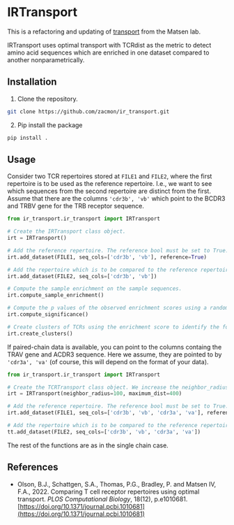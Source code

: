 # IRTransport
This is a refactoring and updating of [transport](https://github.com/matsengrp/transport/tree/main) from the Matsen lab.

IRTransport uses optimal transport with TCRdist as the metric to detect amino acid sequences which are enriched in one dataset compared to another nonparametrically.

## Installation
1. Clone the repository.

```bash
git clone https://github.com/zacmon/ir_transport.git
```

2. Pip install the package
```bash
pip install .
```

## Usage
Consider two TCR repertoires stored at `FILE1` and `FILE2`, where the first repertoire is to be used as the reference repertoire.
I.e., we want to see which sequences from the second repertoire are distinct from the first.
Assume that there are the columns `'cdr3b', 'vb'` which point to the BCDR3 and TRBV gene for the TRB receptor sequence.

```python
from ir_transport.ir_transport import IRTransport

# Create the IRTransport class object.
irt = IRTransport()

# Add the reference repertoire. The reference bool must be set to True.
irt.add_dataset(FILE1, seq_cols=['cdr3b', 'vb'], reference=True)

# Add the repertoire which is to be compared to the reference repertoire and in which we will look for outlier sequences and clusters.
irt.add_dataset(FILE2, seq_cols=['cdr3b', 'vb'])

# Compute the sample enrichment on the sample sequences.
irt.compute_sample_enrichment()

# Compute the p values of the observed enrichment scores using a randomization test.
irt.compute_significance()

# Create clusters of TCRs using the enrichment score to identify the focal sequence and TCRdist to obtain neighbors
irt.create_clusters()
```

If paired-chain data is available, you can point to the columns containg the TRAV gene and ACDR3 sequence. Here we assume, they are pointed to by `'cdr3a', 'va'` (of course, this will depend on the format of your data).

```python
from ir_transport.ir_transport import IRTransport

# Create the TCRTransport class object. We increase the neighbor_radius from the default of 48 since TCRdist will be larger for paired chain sequences.
irt = IRTransport(neighbor_radius=100, maximum_dist=400)

# Add the reference repertoire. The reference bool must be set to True.
irt.add_dataset(FILE1, seq_cols=['cdr3b', 'vb', 'cdr3a', 'va'], reference=True)

# Add the repertoire which is to be compared to the reference repertoire and in which we will look for outlier sequences and clusters.
tt.add_dataset(FILE2, seq_cols=['cdr3b', 'vb', 'cdr3a', 'va'])
```

The rest of the functions are as in the single chain case.

## References
- Olson, B.J., Schattgen, S.A., Thomas, P.G., Bradley, P. and Matsen IV, F.A., 2022. Comparing T cell receptor repertoires using optimal transport. _PLOS Computational Biology_, 18(12), p.e1010681. [https://doi.org/10.1371/journal.pcbi.1010681](https://doi.org/10.1371/journal.pcbi.1010681)
